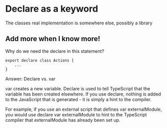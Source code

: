 # Declare as a keyword

The classes real implementation is somewhere else, possibly a library

## Add more when I know more!

Why do we need the declare in this statement?

```JS
export declare class Actions {
    ...
}
```

Answer: Declare vs. var

var creates a new variable. Declare is used to tell TypeScript that the variable has been created elsewhere. If you use declare, nothing is added to the JavaScript that is generated - it is simply a hint to the compiler.

For example, if you use an external script that defines var externalModule, you would use declare var externalModule to hint to the TypeScript compiler that externalModule has already been set up.
